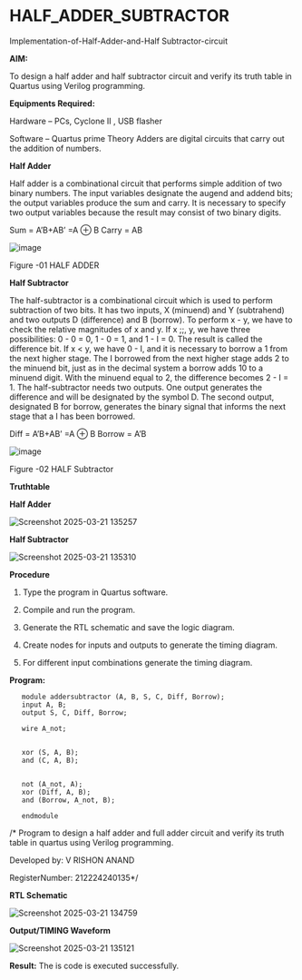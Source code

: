 # HALF_ADDER_SUBTRACTOR

Implementation-of-Half-Adder-and-Half Subtractor-circuit

**AIM:**

To design a half adder and half subtractor circuit and verify its truth table in Quartus using Verilog programming.

**Equipments Required:**

Hardware – PCs, Cyclone II , USB flasher 

Software – Quartus prime Theory Adders are digital circuits that carry out the addition of numbers.

**Half Adder**

Half adder is a combinational circuit that performs simple addition of two binary numbers. The input variables designate the augend and addend bits; the output variables produce the sum and carry. It is necessary to specify two output variables because the result may consist of two binary digits.

Sum = A’B+AB’ =A ⊕ B Carry = AB

![image](https://github.com/naavaneetha/HALF_ADDER_SUBTRACTOR/assets/154305477/bd4a0b2c-cdbc-4184-ab08-81578f121e1f)

Figure -01 HALF ADDER

**Half Subtractor**

The half-subtractor is a combinational circuit which is used to perform subtraction of two bits. It has two inputs, X (minuend) and Y (subtrahend) and two outputs D (difference) and B (borrow). To perform x - y, we have to check the relative magnitudes of x and y. If x ;;, y, we have three possibilities: 0 - 0 = 0, 1 - 0 = 1, and 1 - I = 0. The result is called the difference bit. If x < y, we have 0 - I, and it is necessary to borrow a 1 from the next higher stage. The I borrowed from the next higher stage adds 2 to the minuend bit, just as in the decimal system a borrow adds 10 to a minuend digit. With the minuend equal to 2, the difference becomes 2 - I = 1. The half-subtractor needs two outputs. One output generates the difference and will be designated by the symbol D. The second output, designated B for borrow, generates the binary signal that informs the next stage that a I has been borrowed. 

Diff = A’B+AB’ =A ⊕ B
Borrow = A’B

 ![image](https://github.com/naavaneetha/HALF_ADDER_SUBTRACTOR/assets/154305477/d76b099c-513f-4e7c-843a-e2fd028a531a)

Figure -02 HALF Subtractor

**Truthtable**

**Half Adder**

![Screenshot 2025-03-21 135257](https://github.com/user-attachments/assets/4c7370bd-8810-459b-aeb1-c858adc94b2a)

**Half Subtractor**

![Screenshot 2025-03-21 135310](https://github.com/user-attachments/assets/29384190-00e6-48bc-ac71-0b24cbc984e9)



**Procedure**

1.	Type the program in Quartus software.

2.	Compile and run the program.

3.	Generate the RTL schematic and save the logic diagram.

4.	Create nodes for inputs and outputs to generate the timing diagram.

5.	For different input combinations generate the timing diagram.


**Program:**

       module addersubtractor (A, B, S, C, Diff, Borrow);
       input A, B;
       output S, C, Diff, Borrow;

       wire A_not;

 
       xor (S, A, B);       
       and (C, A, B);     

  
       not (A_not, A);         
       xor (Diff, A, B);       
       and (Borrow, A_not, B); 

       endmodule


/* Program to design a half adder and full adder circuit and verify its truth table in quartus using Verilog programming.

Developed by: V RISHON ANAND

RegisterNumber: 212224240135*/

**RTL Schematic**

![Screenshot 2025-03-21 134759](https://github.com/user-attachments/assets/77bfd818-fbeb-484e-89b9-08c561c16d90)

**Output/TIMING Waveform**

![Screenshot 2025-03-21 135121](https://github.com/user-attachments/assets/65d57046-6bcc-4b95-b1e2-f99366b759df)

**Result:**
The is code is executed successfully.
